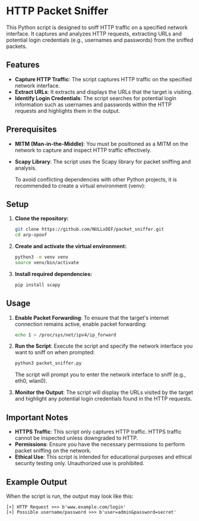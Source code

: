 # HTTP Packet Sniffer

This Python script is designed to sniff HTTP traffic on a specified network interface. It captures and analyzes HTTP requests, extracting URLs and potential login credentials (e.g., usernames and passwords) from the sniffed packets.

## Features

- **Capture HTTP Traffic**: The script captures HTTP traffic on the specified network interface.
- **Extract URLs**: It extracts and displays the URLs that the target is visiting.
- **Identify Login Credentials**: The script searches for potential login information such as usernames and passwords within the HTTP requests and highlights them in the output.

## Prerequisites

- **MITM (Man-in-the-Middle)**: You must be positioned as a MITM on the network to capture and inspect HTTP traffic effectively.
- **Scapy Library**: The script uses the Scapy library for packet sniffing and analysis.

  To avoid conflicting dependencies with other Python projects, it is recommended to create a virtual environment (venv):
  
## Setup

1. **Clone the repository:**

    ```bash
    git clone https://github.com/NULLxDEF/packet_sniffer.git
    cd arp-spoof
    ```

2. **Create and activate the virtual environment:**

    ```bash
    python3 -m venv venv
    source venv/bin/activate
    ```

3. **Install required dependencies:**

    ```bash
    pip install scapy
    ```
  
## Usage

1. **Enable Packet Forwarding**: To ensure that the target's internet connection remains active, enable packet forwarding:

    ```bash
    echo 1 > /proc/sys/net/ipv4/ip_forward
    ```

2. **Run the Script**: Execute the script and specify the network interface you want to sniff on when prompted:

    ```bash
    python3 packet_sniffer.py
    ```

    The script will prompt you to enter the network interface to sniff (e.g., eth0, wlan0).

3. **Monitor the Output**: The script will display the URLs visited by the target and highlight any potential login credentials found in the HTTP requests.

## Important Notes

- **HTTPS Traffic**: This script only captures HTTP traffic. HTTPS traffic cannot be inspected unless downgraded to HTTP.
- **Permissions**: Ensure you have the necessary permissions to perform packet sniffing on the network.
- **Ethical Use**: This script is intended for educational purposes and ethical security testing only. Unauthorized use is prohibited.

## Example Output

When the script is run, the output may look like this:

```plaintext
[+] HTTP Request >>> b'www.example.com/login'
[+] Possible username/password >>> b'user=admin&password=secret'
```



